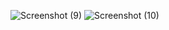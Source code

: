 ![Screenshot (9)](https://github.com/Shripal20/Tours/assets/111739756/878ed91b-1b06-4c58-a9c8-3eed84d39ef2)
![Screenshot (10)](https://github.com/Shripal20/Tours/assets/111739756/1911fef3-6b78-4de2-8d52-2e4bd3d73548)
